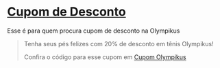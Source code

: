 # [Cupom de Desconto](https://github.com/CupomDeDesconto/Promocoes/blob/main/README.md)
Esse é para quem procura cupom de desconto na Olympikus
<blockquote cite="https://asasdodesconto.com/desconto/tenha-seus-pes-felizes-com-20-de-desconto-em-tenis-olympikus-2221991"><p>Tenha seus pés felizes com 20% de desconto em tênis Olympikus!</p><footer>Confira o código para esse cupom em <a href="https://asasdodesconto.com/desconto/tenha-seus-pes-felizes-com-20-de-desconto-em-tenis-olympikus-2221991">Cupom Olympikus</a></footer></blockquote>